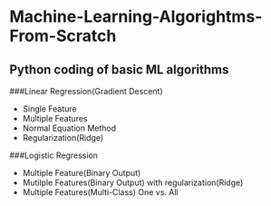 # Machine-Learning-Algorightms-From-Scratch

## Python coding of basic ML algorithms

###Linear Regression(Gradient Descent)
- Single Feature
- Multiple Features
- Normal Equation Method
- Regularization(Ridge)


###Logistic Regression
- Multiple Feature(Binary Output)
- Mutilple Features(Binary Output) with regularization(Ridge)
- Multiple Features(Multi-Class) One vs. All
